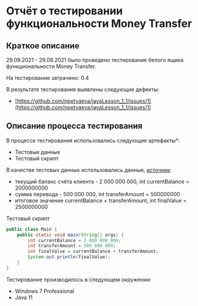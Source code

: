 # Отчёт о тестировании функциональности Money Transfer

## Краткое описание

29.09.2021 - 29.09.2021 было проведено тестирование белого ящика функциональности Money Transfer.

На тестирование затрачено: 0.4

В результате тестирования выявлены следующие дефекты:
* [https://github.com/npetyaeva/javaLesson_1_1/issues/1](https://github.com/npetyaeva/javaLesson_1_1/issues/1)

## Описание процесса тестирования

В процессе тестирования использовались следующие артефакты*:
* Тестовые данные
* Тестовый скрипт

В качестве тестовых данных использовались данные, [источник](https://github.com/netology-code/javaqa-homeworks/blob/master/intro/MERGED.md#%D0%B7%D0%B0%D0%B4%D0%B0%D1%87%D0%B0-1---money-transfer):
* текущий баланс счёта клиента - 2 000 000 000, int currentBalance = 2000000000 
* сумма перевода - 500 000 000, int transferAmount = 500000000
* итоговое значение currentBalance + transferAmount, int finalValue = 2500000000

Тестовый скрипт
```java
public class Main {
    public static void main(String[] args) {
        int currentBalance = 2_000_000_000;
        int transferAmount = 500_000_000;
        int finalValue = currentBalance + transferAmount;
        System.out.println(finalValue);
    }
}
```

Тестирование производилось в следующем окружении:
* Windows 7 Professional
* Java 11
